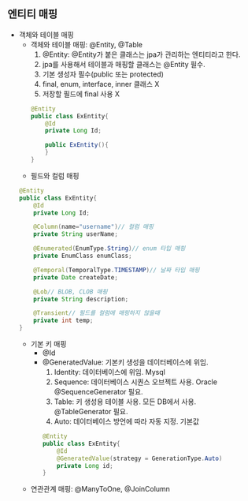 ## 엔티티 매핑  
- 객체와 테이블 매핑    
    - 객체와 테이블 매핑: @Entity, @Table   
        1. @Entity: @Entity가 붙은 클래스는 jpa가 관리하는 엔티티라고 한다. 
        2. jpa를 사용해서 테이블과 매핑할 클래스는 @Entity 필수.    
        3. 기본 생성자 필수(public 또는 protected)  
        4. final, enum, interface, inner 클래스 X    
        5. 저장할 필드에 final 사용 X   
        ```java
        @Entity
        public class ExEntity{
            @Id
            private Long Id;

            public ExEntity(){
            }
        }
        ```
    - 필드와 컬럼 매핑  
    ```java
    @Entity
    public class ExEntity{
        @Id
        private Long Id;

        @Column(name="username")// 컬럼 매핑
        private String userName;

        @Enumerated(EnumType.String)// enum 타입 매핑
        private EnumClass enumClass;

        @Temporal(TemporalType.TIMESTAMP)// 날짜 타입 매핑
        private Date createDate;

        @Lob// BLOB, CLOB 매핑
        private String description;

        @Transient// 필드를 컬럼에 매핑하지 않을때
        private int temp;
    }
    ```
    - 기본 키 매핑     
        - @Id   
        - @GeneratedValue: 기본키 생성을 데이터베이스에 위임.   
            1. Identity: 데이터베이스에 위임. Mysql     
            2. Sequence: 데이터베이스 시퀀스 오브젝트 사용. Oracle      
                @SequenceGenerator 필요.    
            3. Table: 키 생성용 테이블 사용. 모든 DB에서 사용.  
                @TableGenerator 필요.   
            4. Auto: 데이터베이스 방언에 따라 자동 지정. 기본값     
            ```java
            @Entity
            public class ExEntity{
                @Id
                @GeneratedValue(strategy = GenerationType.Auto)
                private Long id;
            }
            ```
    - 연관관계 매핑: @ManyToOne, @JoinColumn    